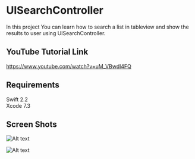 # UISearchController

In this project You can learn how to search a list in tableview and show the results to user using UISearchController.


## YouTube Tutorial Link

https://www.youtube.com/watch?v=uM_VBwdl4FQ

## Requirements   

Swift 2.2   
Xcode 7.3

## Screen Shots

![Alt text](https://s26.postimg.org/x3ied41dl/search_Sample.png "Screen shot 1") 


![Alt text](https://s26.postimg.org/ecgh2y6t5/ss2.png "Screen shot 2")  

